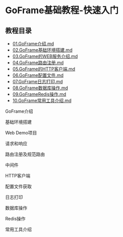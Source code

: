 # GoFrame基础教程-快速入门

## 教程目录

* [01.GoFrame介绍.md](01.goframe介绍.md)
* [02.GoFrame基础环境搭建.md](02.goframe基础环境搭建.md)
* [03.GoFrame的WEB服务介绍.md](03.goframe的WEB服务介绍.md)
* [04.GoFrame路由注册.md](04.goframe路由注册.md)
* [05.GoFrame的HTTP客户端.md](05.goframe的HTTP客户端.md)
* [06.GoFrame配置文件.md](06.goframe配置文件.md)
* [07.GoFrame日志打印.md](07.goframe日志打印.md)
* [08.GoFrame数据库操作.md](08.goframe数据库操作.md)
* [09.GoFrameRedis操作.md](09.goframeRedis操作.md)
* [10.GoFrame常用工具介绍.md](10.goframe常用工具介绍.md)



GoFrame介绍

基础环境搭建

Web Demo项目

请求和响应

路由注册及规范路由

中间件

HTTP客户端

配置文件获取

日志打印

数据库操作

Redis操作

常用工具介绍

